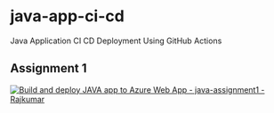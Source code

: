 # java-app-ci-cd
Java Application CI CD Deployment Using GitHub Actions

## Assignment 1
[![Build and deploy JAVA app to Azure Web App - java-assignment1 - Rajkumar](https://github.com/rajkumar-r-org/java-app-ci-cd/actions/workflows/rajkumar-assignment1.yml/badge.svg?branch=feature%2Fassignment1)](https://github.com/rajkumar-r-org/java-app-ci-cd/actions/workflows/rajkumar-assignment1.yml)
